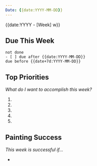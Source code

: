 ```yaml
---
Date: {{date:YYYY-MM-DD}}
---
```

{{date:YYYY - [Week] w}}

## Due This Week

```tasks
not done
- [ ] due after {{date:YYYY-MM-DD}}
due before {{date+7d:YYYY-MM-DD}}
```

## Top Priorities
*What do I want to accomplish this week?*

1. 
2. 
3. 
4. 
5. 

## Painting Success
*This week is successful if...*

- 